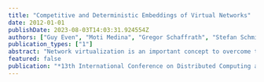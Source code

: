 ```yaml
---
title: "Competitive and Deterministic Embeddings of Virtual Networks"
date: 2012-01-01
publishDate: 2023-08-03T14:03:31.924554Z
authors: ["Guy Even", "Moti Medina", "Gregor Schaffrath", "Stefan Schmid"]
publication_types: ["1"]
abstract: "Network virtualization is an important concept to overcome the ossification of today's Internet as if facilitates innovation also in the network core and as it promises a more efficient use of the given resources and infrastructure. Virtual networks (VNets) provide an abstraction of the physical network: multiple VNets may cohabit the same physical network, but can be based on completely different protocol stacks (also beyond IP). One of the main challenges in network virtualization is the efficient admission control and embedding of VNets. The demand for virtual networks (e.g., for a video conference) can be hard to predict, and once the request is accepted, the specification / QoS guarantees must be ensured throughout the VNet�s lifetime. This requires an admission control algorithm which only selects high-benefit VNets in times of scarce resources, and an embedding algorithm which realizes the VNet in such a way that the likelihood that future requests can be embedded as well is maximized. This paper describes a generic algorithm for the online VNet embedding problem which does not rely on any knowledge of the future VNet requests but whose performance is competitive to an optimal offline algorithm that has complete knowledge of the request sequence in advance: the so-called competitive ratio is, loosely speaking, logarithmic in the sum of the resources. Our algorithm is generic in the sense that it supports multiple traffic models, multiple routing models, and even allows for nonuniform benefits and durations of VNet requests. Concretely, the routing models considered in this paper include: multipaths, single paths, and tree routing. For modeling traffic, we study the customer-pipe model, the hose model, and a new traffic model, called ıt aggregate ingress model, that is well suited for modeling multicasts and multi-party video conferences."
featured: false
publication: "*13th International Conference on Distributed Computing and Networking (ICDCN)*"
---
```


